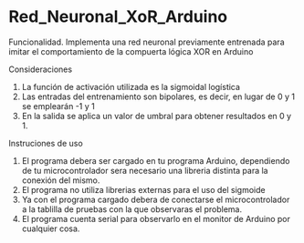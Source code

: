 # Red_Neuronal_XoR_Arduino
Funcionalidad. Implementa una red neuronal previamente entrenada para imitar el comportamiento de la compuerta lógica XOR en Arduino

Consideraciones
1. La función de activación utilizada es la sigmoidal logística
2. Las entradas del entrenamiento son bipolares, es decir, en lugar de 0 y 1 se emplearán -1 y 1
3. En la salida se aplica un valor de umbral para obtener resultados en 0 y 1.

Instruciones de uso
1. El programa debera ser cargado en tu programa Arduino, dependiendo de tu microcontrolador sera necesario una libreria distinta para la conexión del mismo.
2. El programa no utiliza librerias externas para el uso del sigmoide
3. Ya con el programa cargado debera de conectarse el microcontrolador a la tablilla de pruebas con la que observaras el problema.
4. El programa cuenta serial para observarlo en el monitor de Arduino por cualquier cosa. 
